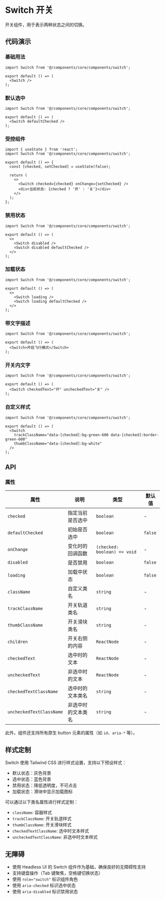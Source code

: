 # Switch 开关

开关组件，用于表示两种状态之间的切换。

## 代码演示

### 基础用法

```tsx
import Switch from '@/components/core/components/switch';

export default () => (
  <Switch />
);
```

### 默认选中

```tsx
import Switch from '@/components/core/components/switch';

export default () => (
  <Switch defaultChecked />
);
```

### 受控组件

```tsx
import { useState } from 'react';
import Switch from '@/components/core/components/switch';

export default () => {
  const [checked, setChecked] = useState(false);
  
  return (
    <>
      <Switch checked={checked} onChange={setChecked} />
      <div>当前状态: {checked ? '开' : '关'}</div>
    </>
  );
};
```

### 禁用状态

```tsx
import Switch from '@/components/core/components/switch';

export default () => (
  <>
    <Switch disabled />
    <Switch disabled defaultChecked />
  </>
);
```

### 加载状态

```tsx
import Switch from '@/components/core/components/switch';

export default () => (
  <>
    <Switch loading />
    <Switch loading defaultChecked />
  </>
);
```

### 带文字描述

```tsx
import Switch from '@/components/core/components/switch';

export default () => (
  <Switch>开启飞行模式</Switch>
);
```

### 开关内文字

```tsx
import Switch from '@/components/core/components/switch';

export default () => (
  <Switch checkedText="开" uncheckedText="关" />
);
```

### 自定义样式

```tsx
import Switch from '@/components/core/components/switch';

export default () => (
  <Switch
    trackClassName="data-[checked]:bg-green-600 data-[checked]:border-green-600"
    thumbClassName="data-[checked]:bg-white"
  />
);
```

## API

### 属性

| 属性 | 说明 | 类型 | 默认值 |
| --- | --- | --- | --- |
| `checked` | 指定当前是否选中 | `boolean` | - |
| `defaultChecked` | 初始是否选中 | `boolean` | `false` |
| `onChange` | 变化时的回调函数 | `(checked: boolean) => void` | - |
| `disabled` | 是否禁用 | `boolean` | `false` |
| `loading` | 加载中状态 | `boolean` | `false` |
| `className` | 自定义类名 | `string` | - |
| `trackClassName` | 开关轨道类名 | `string` | - |
| `thumbClassName` | 开关滑块类名 | `string` | - |
| `children` | 开关右侧的内容 | `ReactNode` | - |
| `checkedText` | 选中时的文本 | `ReactNode` | - |
| `uncheckedText` | 非选中时的文本 | `ReactNode` | - |
| `checkedTextClassName` | 选中时的文本类名 | `string` | - |
| `uncheckedTextClassName` | 非选中时的文本类名 | `string` | - |

此外，组件还支持所有原生 button 元素的属性（如 `id`、`aria-*` 等）。

## 样式定制

Switch 使用 Tailwind CSS 进行样式设置，支持以下预设样式：

- 默认状态：灰色背景
- 选中状态：蓝色背景
- 禁用状态：降低透明度，不可点击
- 加载状态：滑块中显示加载图标

可以通过以下类名属性进行样式定制：
- `className`: 容器样式
- `trackClassName`: 开关轨道样式
- `thumbClassName`: 开关滑块样式
- `checkedTextClassName`: 选中时文本样式
- `uncheckedTextClassName`: 非选中时文本样式

## 无障碍

- 使用 Headless UI 的 Switch 组件作为基础，确保良好的无障碍性支持
- 支持键盘操作（Tab 键聚焦，空格键切换状态）
- 使用 `role="switch"` 标识组件角色
- 使用 `aria-checked` 标识选中状态
- 使用 `aria-disabled` 标识禁用状态